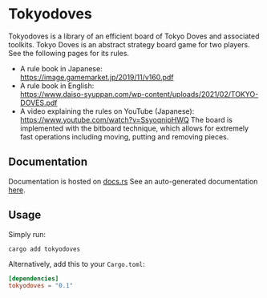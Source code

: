 # Tokyodoves
Tokyodoves is a library of an efficient board of Tokyo Doves
and associated toolkits.
Tokyo Doves is an abstract strategy board game for two players.
See the following pages for its rules.
- A rule book in Japanese:<br>
    <https://image.gamemarket.jp/2019/11/v160.pdf>
- A rule book in English:<br>
    <https://www.daiso-syuppan.com/wp-content/uploads/2021/02/TOKYO-DOVES.pdf>
- A video explaining the rules on YouTube (Japanese):<br>
    <https://www.youtube.com/watch?v=SsyoqnipHWQ>
The board is implemented with the bitboard technique,
which allows for extremely fast operations
including moving, putting and removing pieces.

## Documentation
Documentation is hosted on [docs.rs](https://docs.rs/tokyodoves/)
See an auto-generated documentation [here](https://mat-der-d.github.io/tokyodoves/tokyodoves/).

## Usage

Simply run:

```
cargo add tokyodoves
```

Alternatively, add this to your `Cargo.toml`:

```toml
[dependencies]
tokyodoves = "0.1"
```